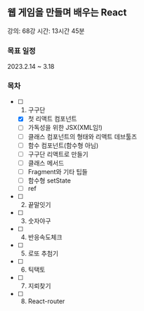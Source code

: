 ## 웹 게임을 만들며 배우는 React

강의: 68강
시간: 13시간 45분

### 목표 일정

2023.2.14 ~ 3.18

### 목차

- [ ] 1. 구구단
  - [x] 첫 리액트 컴포넌트
  - [ ] 가독성을 위한 JSX(XML임!)
  - [ ] 클래스 컴포넌트의 형태와 리액트 데브툴즈
  - [ ] 함수 컴포넌트(함수형 아님)
  - [ ] 구구단 리액트로 만들기
  - [ ] 클래스 메서드
  - [ ] Fragment와 기타 팁들
  - [ ] 함수형 setState
  - [ ] ref
- [ ] 2. 끝말잇기
- [ ] 3. 숫자야구
- [ ] 4. 반응속도체크
- [ ] 5. 로또 추첨기
- [ ] 6. 틱택토
- [ ] 7. 지뢰찾기
- [ ] 8. React-router
